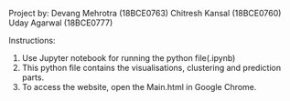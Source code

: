 Project by:
Devang Mehrotra (18BCE0763)
Chitresh Kansal (18BCE0760)
Uday Agarwal (18BCE0777)

Instructions:
1. Use Jupyter notebook for running the python file(.ipynb)
2. This python file contains the visualisations, clustering and prediction parts.
3. To access the website, open the Main.html in Google Chrome.
